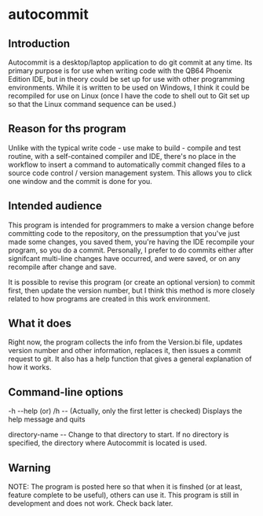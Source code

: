 # autocommit
## Introduction
Autocommit is a desktop/laptop application to do git commit at any time. Its primary purpose is for use when writing code with the QB64 Phoenix Edition IDE, but in theory could be set up for use with other programming environments. While it is written to be used on Windows, I think it could be recompiled for use on Linux (once I have the code to shell out to Git set up so that the Linux command sequence can be used.)

## Reason for ths program
Unlike with the typical write code - use make to build - compile and test routine, with a self-contained compiler and IDE, there's no place in the workflow to insert a command to automatically commit changed files to a source code control / version management system. This allows you to click one window and the commit is done for you.

## Intended audience
This program is intended for programmers to make a version change before committing code to the repository, on the pressumption that you've just made some changes, you saved them, you're having the IDE recompile your program, so you do a commit. Personally, I prefer to do commits either after signifcant multi-line changes have occurred, and were saved, or on any recompile after change and save.

It is possible to revise this program (or create an optional version) to commit first, then update the version number, but I think this method is more closely related to how programs are created in this work environment.

## What it does
Right now, the program collects the info from the Version.bi file, updates version number and other information, replaces it, then issues a commit request to git. It also has a help function that gives a general explanation of how it works.

## Command-line options
  -h --help (or) /h	-- (Actually, only the first letter is checked) Displays the help message and quits
  
 directory-name	-- Change to that directory to start. If no directory is specified, the	directory where Autocommit is located is used.
 
## Warning
NOTE: The program is posted here so that when it is finshed (or at least, feature complete to be useful), others can use it. This program is still in development and does not work. Check back later.
